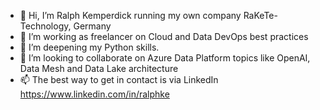 - 👋 Hi, I’m Ralph Kemperdick running my own company RaKeTe-Technology, Germany
- 👀 I’m working as freelancer on Cloud and Data DevOps best practices
- 🌱 I’m deepening my Python skills.
- 💞️ I’m looking to collaborate on Azure Data Platform topics like OpenAI, Data Mesh and Data Lake architecture
- 📫 The best way to get in contact is via LinkedIn https://www.linkedin.com/in/ralphke  

<!---
ralphke/ralphke is a ✨ special ✨ repository because its `README.md` (this file) appears on your GitHub profile.
You can click the Preview link to take a look at your changes.
--->
